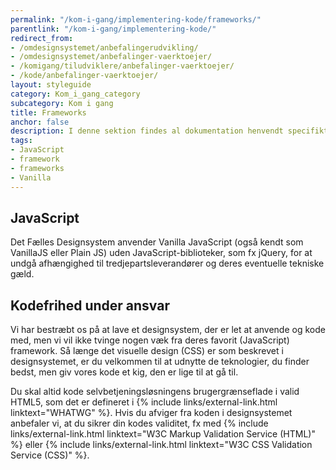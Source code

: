 ```yaml
---
permalink: "/kom-i-gang/implementering-kode/frameworks/"
parentlink: "/kom-i-gang/implementering-kode/"
redirect_from:
- /omdesignsystemet/anbefalingerudvikling/
- /omdesignsystemet/anbefalinger-vaerktoejer/
- /komigang/tiludviklere/anbefalinger-vaerktoejer/
- /kode/anbefalinger-vaerktoejer/
layout: styleguide
category: Kom_i_gang_category
subcategory: Kom i gang
title: Frameworks
anchor: false
description: I denne sektion findes al dokumentation henvendt specifikt til udvikling.
tags:
- JavaScript
- framework
- frameworks
- Vanilla
---
```


## JavaScript

Det Fælles Designsystem anvender Vanilla JavaScript (også kendt som VanillaJS eller Plain JS) uden JavaScript-biblioteker, som fx jQuery, for at undgå afhængighed til tredjepartsleverandører og deres eventuelle tekniske gæld.


## Kodefrihed under ansvar

Vi har bestræbt os på at lave et designsystem, der er let at anvende og kode med, men vi vil ikke tvinge nogen væk fra deres favorit (JavaScript) framework. Så længe det visuelle design (CSS) er som beskrevet i designsystemet, er du velkommen til at udnytte de teknologier, du finder bedst, men giv vores kode et kig, den er lige til at gå til.

Du skal altid kode selvbetjeningsløsningens brugergrænseflade i valid HTML5, som det er defineret i {% include links/external-link.html linktext="WHATWG" %}. Hvis du afviger fra koden i designsystemet anbefaler vi, at du sikrer din kodes validitet, fx med {% include links/external-link.html linktext="W3C Markup Validation Service (HTML)" %} eller {% include links/external-link.html linktext="W3C CSS Validation Service (CSS)" %}.
